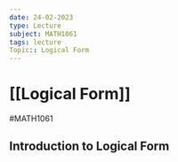 ```yaml
---
date: 24-02-2023
type: Lecture
subject: MATH1061
tags: lecture
Topic:: Logical Form
---
```

# [[Logical Form]]
#MATH1061

## Introduction to Logical Form

